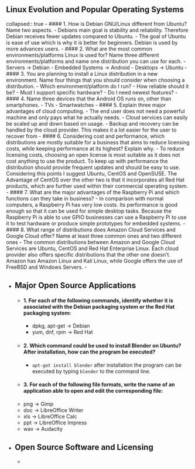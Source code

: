 ##  Linux Evolution and Popular Operating Systems
collapsed:: true
	- #### 1. How is Debian GNU/Linux different from Ubuntu? Name two aspects.
		- Debians main goal is stability and reliability. Therefore Debian receives fewer updates compared to Ubuntu.
		- The goal of Ubuntu is ease of use which is why it is better for beginners. Debian is used by more advances users.
	- #### 2. What are the most common environments/platforms Linux is used for? Name three different environments/platforms and name one distribution you can use for each.
		- Servers -> Debian
		- Embedded Systems -> Android
		- Desktops -> Ubuntu
	- #### 3. You are planning to install a Linux distribution in a new environment. Name four things that you should consider when choosing a distribution.
		- Which environment/platform do I run?
		- How reliable should it be?
		- Must I support specific hardware?
		- Do I need newest features?
	- #### 4. Name three devices that the Android OS runs on, other than smartphones.
		- TVs
		- Smartwatches
	- #### 5. Explain three major advantages of cloud computing.
		- The end user does not need a powerful machine and only pays what he actually needs.
		- Cloud services can easily be scaled up and down based on usage.
		- Backup and recovery can be handled by the cloud provider. This makes it a lot easier for the user to recover from
	- #### 6. Considering cost and performance, which distributions are mostly suitable for a business that aims to reduce licensing costs, while keeping performance at its highest? Explain why.
		- To reduce licensing costs, choosing an open license is most suitable as it does not cost anything to use the product. To keep up with performance the distribution should provide frequent updates and should be easy to use. Considering this points I suggest Ubuntu, CentOS and OpenSUSE. The Advantage of CentOS over the other two is that it incorporates all Red Hat products, which are further used within their commercial operating system.
	- #### 7. What are the major advantages of the Raspberry Pi and which functions can they take in business?
		- In comparison with normal computers, a Raspberry Pi has very low costs. Its performance is good enough so that it can be used for simple desktop tasks. Because the Raspberry Pi is able to use GPIO businesses can use a Raspberry Pi to use it to test hardware or produce simple prototypes for embedded systems.
	- #### 8. What range of distributions does Amazon Cloud Services and Google Cloud offer? Name at least three common ones and two different ones
		- The common distributions between Amazon and Google Cloud Services are Ubuntu, CentOS
		  and Red Hat Enterprise Linux. Each cloud provider also offers specific distributions that the
		  other one doesn’t. Amazon has Amazon Linux and Kali Linux, while Google offers the use of
		  FreeBSD and Windows Servers.
	-
- ## Major Open Source Applications
	- #### 1. For each of the following commands, identify whether it is associated with the Debian packaging system or the Red Hat packaging system:
		- dpkg, apt-get -> Debian
		- yum, dnf, rpm -> Red Hat
	- #### 2. Which command could be used to install Blender on Ubuntu? After installation, how can the program be executed?
		- `apt-get install blender` after installation the program can be executed by typing `blender` to the command line.
	- #### 3. For each of the following file formats, write the name of an application able to open and edit the corresponding file:
	- png -> Gimp
	- doc -> LibreOffice Writer
	- xls -> LibreOffice Calc
	- ppt -> LibreOffice Impress
	- wav -> Audacity
- ## Open Source Software and Licensing
	-